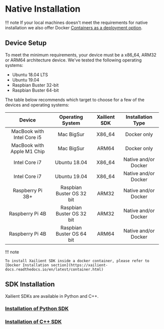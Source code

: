 # Native Installation

!!! note
      If your local machines doesn't meet the requirements for native installation we also offer Docker [Containers as a deployment option](https://xailient-docs.readthedocs.io/en/latest/container.html).


## Device Setup

To meet the minimum requirements, your device must be a x86_64, ARM32 or ARM64 architecture device. We've tested the following operating systems:

* Ubuntu 18.04 LTS
* Ubuntu 19.04
* Raspbian Buster 32-bit
* Raspbian Buster 64-bit

The table below recommends which target to choose for a few of the devices and operating systems:

Device | Operating System | Xailient SDK | Installation Type |
:-------------------------:|:-------------------------: | :-------------------------: | :-------------------------:
| MacBook with Intel Core i5 | Mac BigSur  | X86_64  | Docker only |
| MacBook with Apple M1 Chip | Mac BigSur | ARM64 | Docker only |
| Intel Core i7 | Ubuntu 18.04 | X86_64 | Native and/or Docker |
| Intel Core i7 | Ubuntu 19.04 | X86_64 | Native and/or Docker |
| Raspberry Pi 3B+ | Raspbian Buster OS 32 bit | ARM32 | Native and/or Docker |
| Raspberry Pi 4B | Raspbian Buster OS 32 bit | ARM32 | Native and/or Docker |
| Raspberry Pi 4B | Raspbian Buster OS 64 bit | ARM64 | Native and/or Docker |

!!! note

    To install Xailient SDK inside a docker container, please refer to [Docker Installation section](https://xailient-docs.readthedocs.io/en/latest/container.html)

## SDK Installation

Xailient SDKs are available in Python and C++.

### [Installation of Python SDK](https://xailient-docs.readthedocs.io/en/latest/installation_python.html)

### [Installation of C++ SDK](https://xailient-docs.readthedocs.io/en/latest/installation_c_plus_plus.html)
